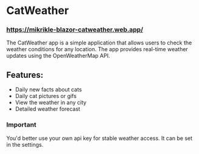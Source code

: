 # CatWeather
### https://mikrikle-blazor-catweather.web.app/

The CatWeather app is a simple application that allows users to check the weather conditions for any location.
The app provides real-time weather updates using the OpenWeatherMap API.

## Features:
* Daily new facts about cats
* Daily cat pictures or gifs
* View the weather in any city
* Detailed weather forecast

### Important
You'd better use your own api key for stable weather access. 
It can be set in the settings.
